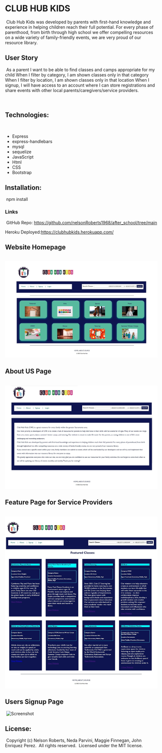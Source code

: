 # CLUB HUB KIDS
​
Club Hub Kids was developed by parents with first-hand knowledge and experience in helping children reach their full potential. For every phase of parenthood, from birth through high school we offer compelling resources on a wide variety of family-friendly events, we are very proud of our resource library. 
​
## User Story
​
As a parent
I want to be able to find classes and camps appropriate for my child
When I filter by category, I am shown classes only in that category
When I filter by location, I am shown classes only in that location
When I signup, I will have access to an account where I can store registrations and share events with other local parents/caregivers/service providers.
 
​
## Technologies:
​
- Express
- express-handlebars
- mysql
- sequelize
- JavaScript
- Html
- CSS
- Bootstrap
​
## Installation:
​
npm install
​
​
### Links
​
GitHub Repo: https://github.com/nelsonRoberts1968/after_school/tree/main

Heroku Deployed:https://clubhubkids.herokuapp.com/
​
## Website Homepage
​
![Screenshot](public/images/landingpage.jpg)

## About US Page
​
![Screenshot](public/images/about.jpg)

## Feature Page for Service Providers
​
![Screenshot](public/images/feature.jpg)

## Users Signup Page
​
![Screenshot](public/images/signup.jpg)
​
## License:
​
Copyright (c) Nelson Roberts, Neda Parvini, Maggie Finnegan, John Enriquez Perez.
​
All rights reserved.
​
Licensed under the MIT license.

